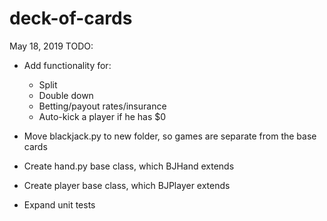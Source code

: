 # deck-of-cards
May 18, 2019
TODO: 

* Add functionality for:
    - Split
    - Double down
    - Betting/payout rates/insurance
    - Auto-kick a player if he has $0

* Move blackjack.py to new folder, so games are separate from
    the base cards

* Create hand.py base class, which BJHand extends

* Create player base class, which BJPlayer extends

* Expand unit tests